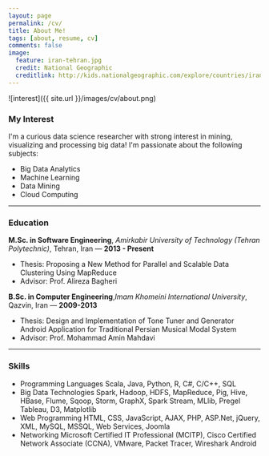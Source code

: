 ```yaml
---
layout: page
permalink: /cv/
title: About Me!
tags: [about, resume, cv]
comments: false
image:
  feature: iran-tehran.jpg
  credit: National Geographic
  creditlink: http://kids.nationalgeographic.com/explore/countries/iran/#iran-tehran.jpg
---
```

![interest]({{ site.url }}/images/cv/about.png)
### My Interest

I'm a curious data science researcher with strong interest in mining, visualizing and processing big data! I'm passionate about the following subjects:

* Big Data Analytics
* Machine Learning
* Data Mining
* Cloud Computing

---

### Education

**M.Sc. in Software Engineering**, _Amirkabir University of Technology (Tehran Polytechnic)_, Tehran, Iran &mdash; **2013 - Present**
- Thesis: Proposing a New Method for Parallel and Scalable Data Clustering Using MapReduce
- Advisor: Prof. Alireza Bagheri

**B.Sc. in Computer Engineering**,_Imam Khomeini International University_, Qazvin, Iran &mdash; **2009-2013**
- Thesis: Design and Implementation of Tone Tuner and Generator Android Application for Traditional Persian Musical Modal System
- Advisor: Prof. Mohammad Amin Mahdavi

---

### Skills

+ Programming Languages
Scala, Java, Python, R, C#, C/C++, SQL
+ Big Data Technologies
Spark, Hadoop, HDFS, MapReduce, Pig, Hive, HBase, Flume, Sqoop, Storm, GraphX, Spark Stream, MLlib, Pregel
Tableau, D3, Matplotlib
+ Web Programming
HTML, CSS, JavaScript, AJAX, PHP, ASP.Net, jQuery, XML, MySQL, MSSQL, Web Services, Joomla
+ Networking
Microsoft Certified IT Professional (MCITP), Cisco Certified Network Associate (CCNA), VMware, Packet Tracer, Wireshark
Android
